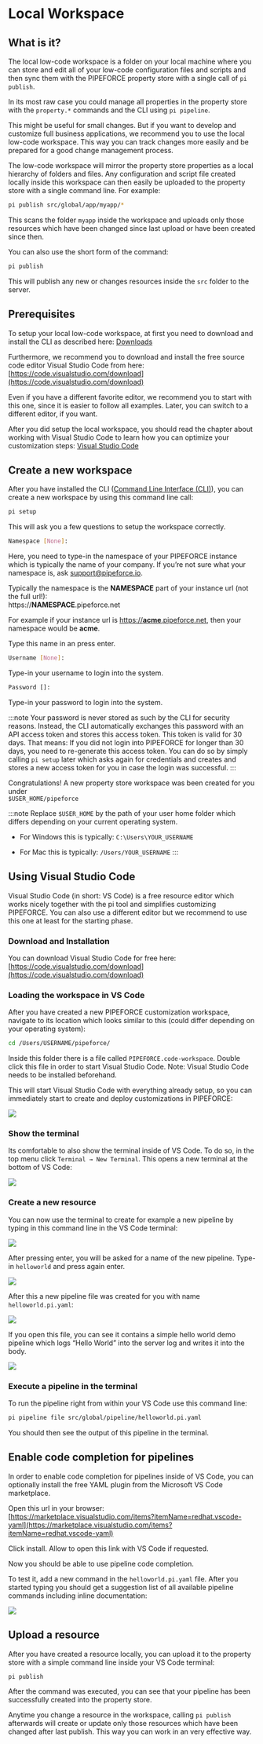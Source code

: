 # Local Workspace

## What is it?

The local low-code workspace is a folder on your local machine where you can store and edit all of your low-code configuration files and scripts and then sync them with the PIPEFORCE property store with a single call of `pi publish`.

In its most raw case you could manage all properties in the property store with the `property.*` commands and the CLI using `pi pipeline`.

This might be useful for small changes. But if you want to develop and customize full business applications, we recommend you to use the local low-code workspace. This way you can track changes more easily and be prepared for a good change management process.

The low-code workspace will mirror the property store properties as a local hierarchy of folders and files. Any configuration and script file created locally inside this workspace can then easily be uploaded to the property store with a single command line. For example:

```bash
pi publish src/global/app/myapp/*
```

This scans the folder `myapp` inside the workspace and uploads only those resources which have been changed since last upload or have been created since then.

You can also use the short form of the command:

```bash
pi publish 
```

This will publish any new or changes resources inside the `src` folder to the server.

## Prerequisites

To setup your local low-code workspace, at first you need to download and install the CLI as described here: [Downloads](https://pipeforce.github.io/docs/guides/downloads)

Furthermore, we recommend you to download and install the free source code editor Visual Studio Code from here: [https://code.visualstudio.com/download](https://code.visualstudio.com/download)

Even if you have a different favorite editor, we recommend you to start with this one, since it is easier to follow all examples. Later, you can switch to a different editor, if you want.

After you did setup the local workspace, you should read the chapter about working with Visual Studio Code to learn how you can optimize your customization steps: [Visual Studio Code](https://pipeforce.github.io/docs/guides/vs-code)

## Create a new workspace

After you have installed the CLI ([Command Line Interface (CLI)](https://pipeforce.github.io/docs/api/cli)), you can create a new workspace by using this command line call:

```bash
pi setup
```

This will ask you a few questions to setup the workspace correctly.

```bash
Namespace [None]:
```

Here, you need to type-in the namespace of your PIPEFORCE instance which is typically the name of your company. If you’re not sure what your namespace is, ask [support@pipeforce.io](mailto:support@pipeforce.io).

Typically the namespace is the **NAMESPACE** part of your instance url (not the full url!):  
https://**NAMESPACE**.pipeforce.net

For example if your instance url is [https://**acme**.pipeforce.net](https://acme.pipeforce.net), then your namespace would be **acme**.

Type this name in an press enter.

```bash
Username [None]:
```

Type-in your username to login into the system.

```bash
Password []:
```

Type-in your password to login into the system.

:::note 
Your password is never stored as such by the CLI for security reasons. Instead, the CLI automatically exchanges this password with an API access token and stores this access token. This token is valid for 30 days. That means: If you did not login into PIPEFORCE for longer than 30 days, you need to re-generate this access token. You can do so by simply calling `pi setup` later which asks again for credentials and creates and stores a new access token for you in case the login was successful.
:::

Congratulations! A new property store workspace was been created for you under  
`$USER_HOME/pipeforce`

:::note 
Replace `$USER_HOME` by the path of your user home folder which differs depending on your current operating system.

*   For Windows this is typically: `C:\Users\YOUR_USERNAME`
    
*   For Mac this is typically: `/Users/YOUR_USERNAME`
:::
    

## Using Visual Studio Code

Visual Studio Code (in short: VS Code) is a free resource editor which works nicely together with the pi tool and simplifies customizing PIPEFORCE. You can also use a different editor but we recommend to use this one at least for the starting phase.

### Download and Installation

You can download Visual Studio Code for free here: [https://code.visualstudio.com/download](https://code.visualstudio.com/download)

### Loading the workspace in VS Code

After you have created a new PIPEFORCE customization workspace, navigate to its location which looks similar to this (could differ depending on your operating system):

```bash
cd /Users/USERNAME/pipeforce/
```

Inside this folder there is a file called `PIPEFORCE.code-workspace`. Double click this file in order to start Visual Studio Code. Note: Visual Studio Code needs to be installed beforehand.

This will start Visual Studio Code with everything already setup, so you can immediately start to create and deploy customizations in PIPEFORCE:

![](../img/vs-code.png)

### Show the terminal

Its comfortable to also show the terminal inside of VS Code. To do so, in the top menu click `Terminal → New Terminal`. This opens a new terminal at the bottom of VS Code:

![](../img/vs-code1.png)

### Create a new resource

You can now use the terminal to create for example a new pipeline by typing in this command line in the VS Code terminal:

![](../img/vscode-terminal.png)

After pressing enter, you will be asked for a name of the new pipeline. Type-in `helloworld` and press again enter.

![](../img/vscode-terminal1.png)

After this a new pipeline file was created for you with name `helloworld.pi.yaml`:

![](../img/vscode-terminal1.png)

If you open this file, you can see it contains a simple hello world demo pipeline which logs “Hello World” into the server log and writes it into the body.

![](../img/vs-code3.png)

### Execute a pipeline in the terminal

To run the pipeline right from within your VS Code use this command line:

```bash
pi pipeline file src/global/pipeline/helloworld.pi.yaml
```

You should then see the output of this pipeline in the terminal.

## Enable code completion for pipelines

In order to enable code completion for pipelines inside of VS Code, you can optionally install the free YAML plugin from the Microsoft VS Code marketplace.

Open this url in your browser:  
[https://marketplace.visualstudio.com/items?itemName=redhat.vscode-yaml](https://marketplace.visualstudio.com/items?itemName=redhat.vscode-yaml)

Click install. Allow to open this link with VS Code if requested.

Now you should be able to use pipeline code completion.

To test it, add a new command in the `helloworld.pi.yaml` file. After you started typing you should get a suggestion list of all available pipeline commands including inline documentation:

![](../img/vs-code4.png)

## Upload a resource

After you have created a resource locally, you can upload it to the property store with a simple command line inside your VS Code terminal:

```bash
pi publish
```

After the command was executed, you can see that your pipeline has been successfully created into the property store.

Anytime you change a resource in the workspace, calling `pi publish` afterwards will create or update only those resources which have been changed after last publish. This way you can work in an very effective way.
